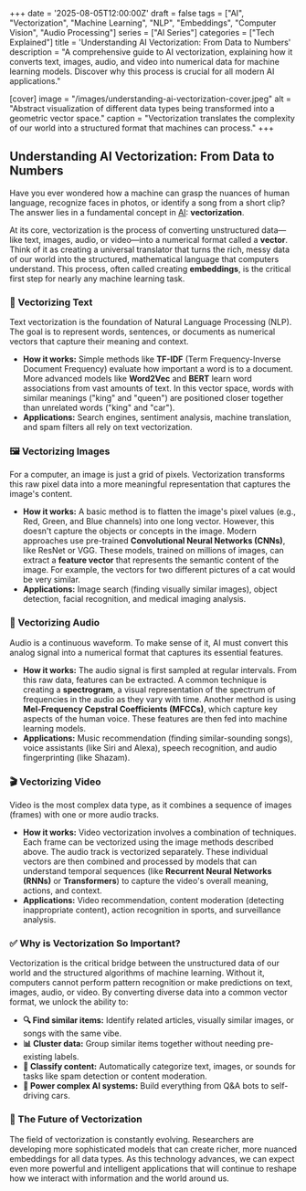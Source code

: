 +++
date = '2025-08-05T12:00:00Z'
draft = false
tags = ["AI", "Vectorization", "Machine Learning", "NLP", "Embeddings", "Computer Vision", "Audio Processing"]
series = ["AI Series"]
categories = ["Tech Explained"]
title = 'Understanding AI Vectorization: From Data to Numbers'
description = "A comprehensive guide to AI vectorization, explaining how it converts text, images, audio, and video into numerical data for machine learning models. Discover why this process is crucial for all modern AI applications."

[cover]
  image = "/images/understanding-ai-vectorization-cover.jpeg"
  alt = "Abstract visualization of different data types being transformed into a geometric vector space."
  caption = "Vectorization translates the complexity of our world into a structured format that machines can process."
+++

## Understanding AI Vectorization: From Data to Numbers

Have you ever wondered how a machine can grasp the nuances of human language, recognize faces in photos, or identify a song from a short clip? The answer lies in a fundamental concept in [AI](/posts/what-is-ai/): **vectorization**.

At its core, vectorization is the process of converting unstructured data—like text, images, audio, or video—into a numerical format called a **vector**. Think of it as creating a universal translator that turns the rich, messy data of our world into the structured, mathematical language that computers understand. This process, often called creating **embeddings**, is the critical first step for nearly any machine learning task.

### 📝 Vectorizing Text

Text vectorization is the foundation of Natural Language Processing (NLP). The goal is to represent words, sentences, or documents as numerical vectors that capture their meaning and context.

- **How it works:** Simple methods like **TF-IDF** (Term Frequency-Inverse Document Frequency) evaluate how important a word is to a document. More advanced models like **Word2Vec** and **BERT** learn word associations from vast amounts of text. In this vector space, words with similar meanings ("king" and "queen") are positioned closer together than unrelated words ("king" and "car").
- **Applications:** Search engines, sentiment analysis, machine translation, and spam filters all rely on text vectorization.

### 🖼️ Vectorizing Images

For a computer, an image is just a grid of pixels. Vectorization transforms this raw pixel data into a more meaningful representation that captures the image's content.

- **How it works:** A basic method is to flatten the image's pixel values (e.g., Red, Green, and Blue channels) into one long vector. However, this doesn't capture the objects or concepts in the image. Modern approaches use pre-trained **Convolutional Neural Networks (CNNs)**, like ResNet or VGG. These models, trained on millions of images, can extract a **feature vector** that represents the semantic content of the image. For example, the vectors for two different pictures of a cat would be very similar.
- **Applications:** Image search (finding visually similar images), object detection, facial recognition, and medical imaging analysis.

### 🎵 Vectorizing Audio

Audio is a continuous waveform. To make sense of it, AI must convert this analog signal into a numerical format that captures its essential features.

- **How it works:** The audio signal is first sampled at regular intervals. From this raw data, features can be extracted. A common technique is creating a **spectrogram**, a visual representation of the spectrum of frequencies in the audio as they vary with time. Another method is using **Mel-Frequency Cepstral Coefficients (MFCCs)**, which capture key aspects of the human voice. These features are then fed into machine learning models.
- **Applications:** Music recommendation (finding similar-sounding songs), voice assistants (like Siri and Alexa), speech recognition, and audio fingerprinting (like Shazam).

### 🎬 Vectorizing Video

Video is the most complex data type, as it combines a sequence of images (frames) with one or more audio tracks.

- **How it works:** Video vectorization involves a combination of techniques. Each frame can be vectorized using the image methods described above. The audio track is vectorized separately. These individual vectors are then combined and processed by models that can understand temporal sequences (like **Recurrent Neural Networks (RNNs)** or **Transformers**) to capture the video's overall meaning, actions, and context.
- **Applications:** Video recommendation, content moderation (detecting inappropriate content), action recognition in sports, and surveillance analysis.

### ✅ Why is Vectorization So Important?

Vectorization is the critical bridge between the unstructured data of our world and the structured algorithms of machine learning. Without it, computers cannot perform pattern recognition or make predictions on text, images, audio, or video. By converting diverse data into a common vector format, we unlock the ability to:

- **🔍 Find similar items:** Identify related articles, visually similar images, or songs with the same vibe.
- **📊 Cluster data:** Group similar items together without needing pre-existing labels.
- **📝 Classify content:** Automatically categorize text, images, or sounds for tasks like spam detection or content moderation.
- **🤖 Power complex AI systems:** Build everything from Q&A bots to self-driving cars.

### 🚀 The Future of Vectorization

The field of vectorization is constantly evolving. Researchers are developing more sophisticated models that can create richer, more nuanced embeddings for all data types. As this technology advances, we can expect even more powerful and intelligent applications that will continue to reshape how we interact with information and the world around us.
